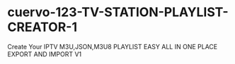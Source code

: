 # cuervo-123-TV-STATION-PLAYLIST-CREATOR-1
Create Your IPTV M3U,JSON,M3U8  PLAYLIST EASY ALL IN ONE PLACE EXPORT AND IMPORT  V1
